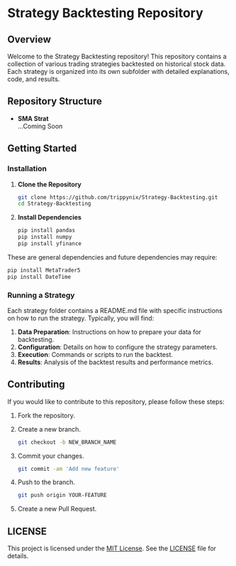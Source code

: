 # Strategy Backtesting Repository

## Overview

Welcome to the Strategy Backtesting repository! This repository contains a collection of various trading strategies backtested on historical stock data. Each strategy is organized into its own subfolder with detailed explanations, code, and results.

## Repository Structure

- **SMA Strat**  
...Coming Soon
  
## Getting Started

### Installation

1. **Clone the Repository**

   ```bash
   git clone https://github.com/trippynix/Strategy-Backtesting.git
   cd Strategy-Backtesting
   ```

2. **Install Dependencies**

   ```bash
   pip install pandas
   pip install numpy
   pip install yfinance
   ```

These are general dependencies and future dependencies may require:

   ```bash
   pip install MetaTrader5
   pip install DateTime
   ```

### **Running a Strategy**

Each strategy folder contains a README.md file with specific instructions on how to run the strategy. Typically, you will find:

1. **Data Preparation**: Instructions on how to prepare your data for backtesting.
2. **Configuration**: Details on how to configure the strategy parameters.
3. **Execution**: Commands or scripts to run the backtest.
4. **Results**: Analysis of the backtest results and performance metrics.

## **Contributing**

If you would like to contribute to this repository, please follow these steps:

1. Fork the repository.
2. Create a new branch.
   
   ```bash
   git checkout -b NEW_BRANCH_NAME
   ```

3. Commit your changes. 
   
   ```bash
   git commit -am 'Add new feature'
   ```

4. Push to the branch.

   ```bash
   git push origin YOUR-FEATURE
   ```

5. Create a new Pull Request.

## **LICENSE**

This project is licensed under the [MIT License](LICENSE). See the [LICENSE](LICENSE) file for details.

